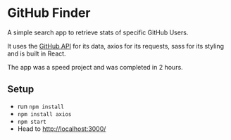 # GitHub Finder

A simple search app to retrieve stats of specific GitHub Users.

It uses the [GitHub API](https://developer.github.com/v3/users/) for its data, axios for its requests, sass for its styling and is built in React.

The app was a speed project and was completed in 2 hours.

## Setup
- run `npm install`
- `npm install axios`
- `npm start`
- Head to [http://localhost:3000/](http://localhost:3000/)
